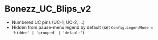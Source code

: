 # Bonezz_UC_Blips_v2
- Numbered UC pins (UC-1, UC-2, ...)
- Hidden from pause-menu legend by default (set `Config.LegendMode = 'hidden' | 'grouped' | 'default'`)
